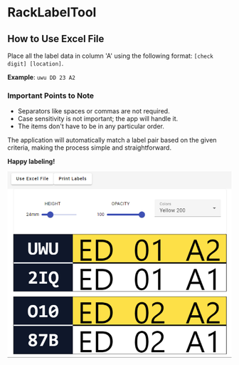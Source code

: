 # RackLabelTool

## How to Use Excel File

Place all the label data in column 'A' using the following format: `[check digit] [location]`. 

**Example**: `uwu DD 23 A2`



### Important Points to Note
- Separators like spaces or commas are not required.
- Case sensitivity is not important; the app will handle it.
- The items don't have to be in any particular order.
  
The application will automatically match a label pair based on the given criteria, making the process simple and straightforward.

**Happy labeling!**

 

![](preview.png)


